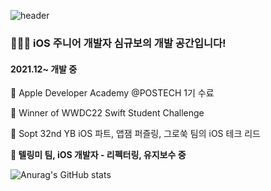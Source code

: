 ![header](https://capsule-render.vercel.app/api?type=waving&color=timeGradient&text=Hi%20This%20is%20PecanPie's%20Github%20🥧🧑‍💻&animation=twinkling&fontSize=25&fontAlignY=25&fontAlign=50&height=100)


### 👨🏼‍💻 iOS 주니어 개발자 심규보의 개발 공간입니다!
#### 2021.12~ 개발 중

  Apple Developer Academy @POSTECH 1기 수료

🏅 Winner of WWDC22 Swift Student Challenge

🧩 Sopt 32nd YB iOS 파트, 앱잼 퍼즐링, 그로쑥 팀의 iOS 테크 리드

**📗 텔링미 팀, iOS 개발자 - 리펙터링, 유지보수 중**



![Anurag's GitHub stats](https://github-readme-stats.vercel.app/api?username=PecanPiePOS&show_icons=true&theme=calm)

<!--
**PecanPiePOS/PecanPiePOS** is a ✨ _special_ ✨ repository because its `README.md` (this file) appears on your GitHub profile.

Here are some ideas to get you started:

- 🔭 I’m currently working on ...
- 🌱 I’m currently learning ...
- 👯 I’m looking to collaborate on ...
- 🤔 I’m looking for help with ...
- 💬 Ask me about ...
- 📫 How to reach me: ...
- 😄 Pronouns: ...
- ⚡ Fun fact: ...
-->
